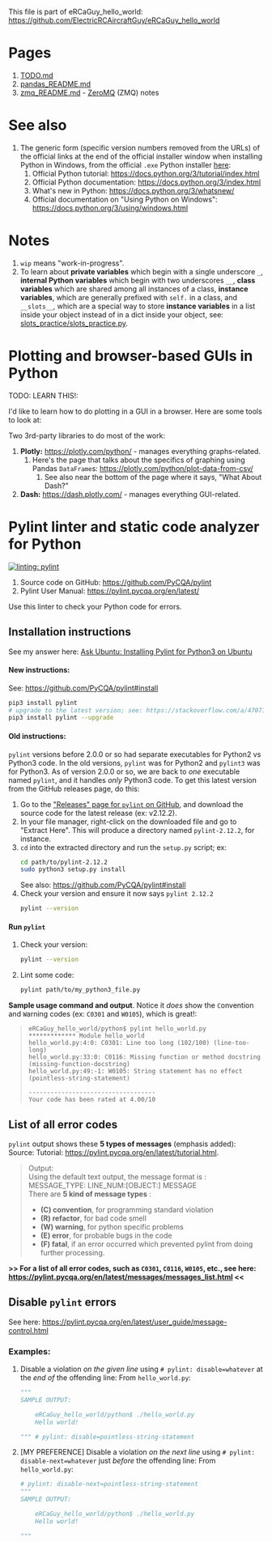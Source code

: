 This file is part of eRCaGuy_hello_world: https://github.com/ElectricRCAircraftGuy/eRCaGuy_hello_world


# Pages

1. [TODO.md](TODO.md)
1. [pandas_README.md](pandas_README.md)
1. [zmq_README.md](zmq_README.md) - [ZeroMQ](https://zeromq.org/) (ZMQ) notes


# See also

1. The generic form (specific version numbers removed from the URLs) of the official links at the end of the official installer window when installing Python in Windows, from the official `.exe` Python installer [here](https://www.python.org/downloads/):
    1. Official Python tutorial: https://docs.python.org/3/tutorial/index.html
    1. Official Python documentation: https://docs.python.org/3/index.html
    1. What's new in Python: https://docs.python.org/3/whatsnew/
    1. Official documentation on "Using Python on Windows": https://docs.python.org/3/using/windows.html


# Notes

1. `wip` means "work-in-progress".
1. To learn about **private variables** which begin with a single underscore `_`, **internal Python variables** which begin with two underscores `__`, **class variables** which are shared among all instances of a class, **instance variables**, which are generally prefixed with `self.` in a class, and `__slots__`, which are a special way to store **instance variables** in a list inside your object instead of in a dict inside your object, see: [slots_practice/slots_practice.py](slots_practice/slots_practice.py).


# Plotting and browser-based GUIs in Python

TODO: LEARN THIS!:

I'd like to learn how to do plotting in a GUI in a browser. Here are some tools to look at:

Two 3rd-party libraries to do most of the work:
1. **Plotly:** https://plotly.com/python/ -  manages everything graphs-related.
    1. Here's the page that talks about the specifics of graphing using Pandas `DataFrame`s: https://plotly.com/python/plot-data-from-csv/
        1. See also near the bottom of the page where it says, "What About Dash?"
1. **Dash:** https://dash.plotly.com/ - manages everything GUI-related. 


# Pylint linter and static code analyzer for Python

[![linting: pylint](https://img.shields.io/badge/linting-pylint-yellowgreen)](https://github.com/PyCQA/pylint)

1. Source code on GitHub: https://github.com/PyCQA/pylint
1. Pylint User Manual: https://pylint.pycqa.org/en/latest/

Use this linter to check your Python code for errors. 


## Installation instructions

See my answer here: [Ask Ubuntu: Installing Pylint for Python3 on Ubuntu](https://askubuntu.com/a/1397185/327339)

#### New instructions:

See: https://github.com/PyCQA/pylint#install

```bash
pip3 install pylint
# upgrade to the latest version; see: https://stackoverflow.com/a/47071257/4561887
pip3 install pylint --upgrade
```

#### Old instructions:

`pylint` versions before 2.0.0 or so had separate executables for Python2 vs Python3 code. In the old versions, `pylint` was for Python2 and `pylint3` was for Python3. As of version 2.0.0 or so, we are back to _one_ executable named `pylint`, and it handles _only_ Python3 code. To get this latest version from the GitHub releases page, do this:

1. Go to the ["Releases" page for `pylint` on GitHub](https://github.com/PyCQA/pylint/releases), and download the source code for the latest release (ex: v2.12.2).
1. In your file manager, right-click on the downloaded file and go to "Extract Here". This will produce a directory named `pylint-2.12.2`, for instance.
1. `cd` into the extracted directory and run the `setup.py` script; ex:
    ```bash
    cd path/to/pylint-2.12.2
    sudo python3 setup.py install
    ```
    See also: https://github.com/PyCQA/pylint#install
1. Check your version and ensure it now says `pylint 2.12.2`
    ```bash
    pylint --version
    ```

#### Run `pylint`

1. Check your version:
    ```bash
    pylint --version
    ```
1. Lint some code:
    ```bash
    pylint path/to/my_python3_file.py
    ```

**Sample usage command and output**. Notice it _does_ show the `C`onvention and `W`arning codes (ex: `C0301` and `W0105`), which is great!:

>     eRCaGuy_hello_world/python$ pylint hello_world.py  
>     ************* Module hello_world  
>     hello_world.py:4:0: C0301: Line too long (102/100) (line-too-long)
>     hello_world.py:33:0: C0116: Missing function or method docstring (missing-function-docstring)
>     hello_world.py:49:-1: W0105: String statement has no effect (pointless-string-statement)
>     
>     -----------------------------------
>     Your code has been rated at 4.00/10


## List of all error codes

`pylint` output shows these **5 types of messages** (emphasis added):  
Source: Tutorial: https://pylint.pycqa.org/en/latest/tutorial.html. 

> Output:  
>    Using the default text output, the message format is :  
>   MESSAGE_TYPE: LINE_NUM:[OBJECT:] MESSAGE  
>   There are **5 kind of message types** :  
>   * **(C) convention**, for programming standard violation
>   * **(R) refactor**, for bad code smell
>   * **(W) warning**, for python specific problems
>   * **(E) error**, for probable bugs in the code
>   * **(F) fatal**, if an error occurred which prevented pylint from doing
>   further processing.

**>> For a list of all error codes, such as `C0301`, `C0116`, `W0105`, etc., see here: https://pylint.pycqa.org/en/latest/messages/messages_list.html <<**


## Disable `pylint` errors

See here: https://pylint.pycqa.org/en/latest/user_guide/message-control.html

### Examples:

1. Disable a violation _on the given line_ using `# pylint: disable=whatever` at the _end of_ the offending line:
    From `hello_world.py`:
    ```python
    """
    SAMPLE OUTPUT:

        eRCaGuy_hello_world/python$ ./hello_world.py
        Hello world!

    """ # pylint: disable=pointless-string-statement
    ```
1. [MY PREFERENCE] Disable a violation _on the next line_ using `# pylint: disable-next=whatever` just _before_ the offending line:
    From `hello_world.py`:
    ```python
    # pylint: disable-next=pointless-string-statement
    """
    SAMPLE OUTPUT:

        eRCaGuy_hello_world/python$ ./hello_world.py
        Hello world!

    """
    ```
